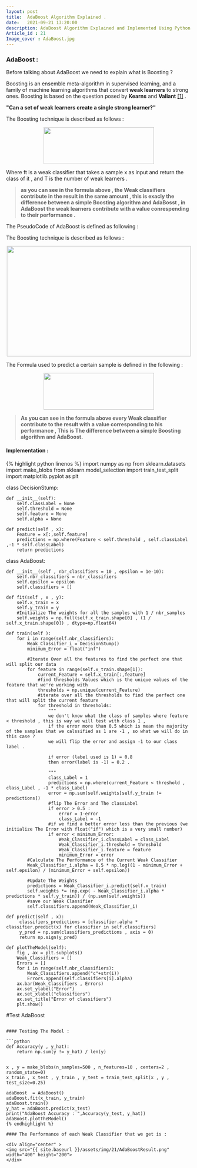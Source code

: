 ```yaml
---
layout: post
title:  AdaBoost Algorithm Explained .
date:   2021-09-21 13:20:00
description: AdaBoost Algorithm Explained and Implemented Using Python.
Article_id : 21
Image_cover : AdaBoost.jpg
---
```


### AdaBoost :

Before talking about AdaBoost we need to explain what is Boosting ?

Boosting is an ensemble meta-algorithm in supervised learning, and a family of machine learning algorithms that convert **weak learners** to strong ones. Boosting is based on the question posed by **Kearns** and **Valiant**  [[1]](https://en.wikipedia.org/wiki/Boosting_(machine_learning)) .

**"Can a set of weak learners create a single strong learner?"**


The Boosting technique is described as follows :
<div align="center" >
<img src="{{ site.baseurl }}/assets/img/21/boosting.PNG" width="300" height="100">
</div>

Where ft is a weak classifier that takes a sample x as input and return the class of it , and T is the number of weak learners .

> **as you can see in the formula above , the Weak classifiers contribute in the result in the same amount , this is exacly the difference between a simple Boosting algorithm and AdaBosst , in AdaBoost the weak learners contribute with a value conrespending to their performance .**

The PseudoCode of AdaBoost is defined as following :

The Boosting technique is described as follows :
<div align="center" >
<img src="{{ site.baseurl }}/assets/img/21/AdaBoostPseudoCode.PNG" width="500" height="300">
</div>


The Formula used to predict a certain sample is defined in the following :

<div align="center" >
<img src="{{ site.baseurl }}/assets/img/21/AdaBoostPredict.png" width="300" height="100">
</div>

> **As you can see in the formula above every Weak classifier contribute to the result with a value corresponding to his performance , This is The difference between a simple Boosting algorithm and AdaBoost.**

#### Implementation :

{% highlight python linenos %}
import numpy as np
from sklearn.datasets import make_blobs
from sklearn.model_selection import train_test_split
import matplotlib.pyplot as plt

class DecisionStump:
    
    def __init__(self):
        self.classLabel = None
        self.threshold = None
        self.feature = None
        self.alpha = None
    
    def predict(self , x):
        Feature = x[:,self.feature]
        predictions = np.where(Feature < self.threshold , self.classLabel ,-1 * self.classLabel)
        return predictions

class AdaBoost:
    
    def __init__(self , nbr_classifiers = 10 , epsilon = 1e-10):
        self.nbr_classifiers = nbr_classifiers
        self.epsilon = epsilon
        self.classifiers = []
        
    def fit(self , x , y):
        self.x_train = x
        self.y_train = y
        #Initialize The weights for all the samples with 1 / nbr_samples
        self.weights = np.full(self.x_train.shape[0] , (1 / self.x_train.shape[0]) , dtype=np.float64)
    
    def train(self ):
        for i in range(self.nbr_classifiers):
            Weak_Classifier_i = DecisionStump()
            minimum_Error = float("inf")
            
            #Iterate Over all the features to find the perfect one that will split our data
            for feature in range(self.x_train.shape[1]):
                current_Feature = self.x_train[:,feature]
                #find thresholds Values which is the unique values of the feature that we're working with
                thresholds = np.unique(current_Feature)
                #iterate over all the thresholds to find the perfect one that will split the current feature
                for threshold in thresholds:
                    """
                    we don't know what the class of samples where feature < threshold , this is way we will test with class 1 ,
                    if the error more than 0.5 which is mean the majority of the samples that we calssified as 1 are -1 , so what we will do in this case ?
                    we will flip the error and assign -1 to our class label .
                    
                    if error (label used is 1) = 0.8 
                    then error(label is -1) = 0.2 .
                    
                    """
                    class_Label = 1
                    predictions = np.where(current_Feature < threshold , class_Label , -1 * class_Label)
                    error = np.sum(self.weights[self.y_train != predictions])
                    #flip The Error and The classLabel
                    if error > 0.5 :
                        error = 1-error
                        class_Label = -1
                    #if we find a better error less than the previous (we initialize The Error with float("if") which is a very small number)     
                    if error < minimum_Error:
                        Weak_Classifier_i.classLabel = class_Label
                        Weak_Classifier_i.threshold = threshold
                        Weak_Classifier_i.feature = feature
                        minimum_Error = error                    
            #Calculate The Performance of the Current Weak Classifier            
            Weak_Classifier_i.alpha = 0.5 * np.log((1 - minimum_Error + self.epsilon) / (minimum_Error + self.epsilon))        
            
            #Update The Weights
            predictions = Weak_Classifier_i.predict(self.x_train)
            self.weights *= (np.exp( - Weak_Classifier_i.alpha * predictions * self.y_train)) / (np.sum(self.weights))
            #save our Weak Classifier
            self.classifiers.append(Weak_Classifier_i)
            
    def predict(self , x):
         classifiers_predictions = [classifier.alpha * classifier.predict(x) for classifier in self.classifiers]
         y_pred = np.sum(classifiers_predictions , axis = 0)
         return np.sign(y_pred)
     
    def plotTheModel(self):
        fig , ax = plt.subplots()
        Weak_Classifiers = []
        Errors = []
        for i in range(self.nbr_classifiers):
            Weak_Classifiers.append("c"+str(i))
            Errors.append(self.classifiers[i].alpha)
        ax.bar(Weak_Classifiers , Errors)
        ax.set_ylabel("Error")
        ax.set_xlabel("classifiers")
        ax.set_title("Error of classifiers")
        plt.show()
#Test AdaBoost 
```

#### Testing The Model :

```python
def Accuracy(y , y_hat):
    return np.sum(y != y_hat) / len(y)


x , y = make_blobs(n_samples=500 , n_features=10 , centers=2 , random_state=0)
x_train , x_test , y_train , y_test = train_test_split(x , y , test_size=0.25)

adaBoost  = AdaBoost()
adaBoost.fit(x_train, y_train)
adaBoost.train()
y_hat = adaBoost.predict(x_test)
print("AdaBoost Accuracy : ",Accuracy(y_test, y_hat))
adaBoost.plotTheModel()
{% endhighlight %}

#### The Performance of each Weak Classifier that we get is :

<div align="center" >
<img src="{{ site.baseurl }}/assets/img/21/AdaBoostResult.png" width="400" height="200">
</div>
